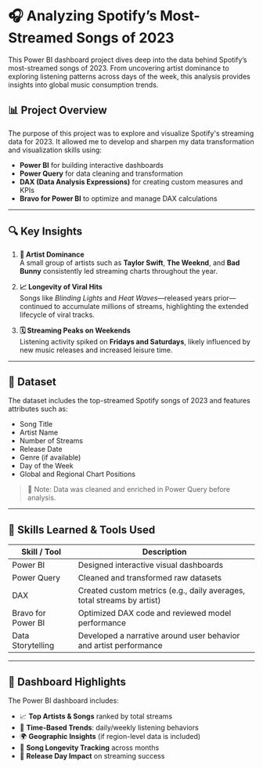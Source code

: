# 🎧 Analyzing Spotify’s Most-Streamed Songs of 2023

This Power BI dashboard project dives deep into the data behind Spotify’s most-streamed songs of 2023. From uncovering artist dominance to exploring listening patterns across days of the week, this analysis provides insights into global music consumption trends.

## 📊 Project Overview

The purpose of this project was to explore and visualize Spotify's streaming data for 2023. It allowed me to develop and sharpen my data transformation and visualization skills using:

- **Power BI** for building interactive dashboards
- **Power Query** for data cleaning and transformation
- **DAX (Data Analysis Expressions)** for creating custom measures and KPIs
- **Bravo for Power BI** to optimize and manage DAX calculations

---

## 🔍 Key Insights

1. **🎵 Artist Dominance**  
   A small group of artists such as **Taylor Swift**, **The Weeknd**, and **Bad Bunny** consistently led streaming charts throughout the year.

2. **📈 Longevity of Viral Hits**  
   Songs like *Blinding Lights* and *Heat Waves*—released years prior—continued to accumulate millions of streams, highlighting the extended lifecycle of viral tracks.

3. **🗓️ Streaming Peaks on Weekends**  
   Listening activity spiked on **Fridays and Saturdays**, likely influenced by new music releases and increased leisure time.

---

## 📁 Dataset

The dataset includes the top-streamed Spotify songs of 2023 and features attributes such as:

- Song Title  
- Artist Name  
- Number of Streams  
- Release Date  
- Genre (if available)  
- Day of the Week  
- Global and Regional Chart Positions  

> 📌 Note: Data was cleaned and enriched in Power Query before analysis.

---

## 🧠 Skills Learned & Tools Used

| Skill / Tool      | Description |
|-------------------|-------------|
| Power BI          | Designed interactive visual dashboards |
| Power Query       | Cleaned and transformed raw datasets |
| DAX               | Created custom metrics (e.g., daily averages, total streams by artist) |
| Bravo for Power BI| Optimized DAX code and reviewed model performance |
| Data Storytelling | Developed a narrative around user behavior and artist performance |

---

## 📸 Dashboard Highlights

The Power BI dashboard includes:

- 📈 **Top Artists & Songs** ranked by total streams  
- 🧭 **Time-Based Trends**: daily/weekly listening behaviors  
- 🌍 **Geographic Insights** (if region-level data is included)  
- 🔁 **Song Longevity Tracking** across months  
- 📅 **Release Day Impact** on streaming success  

